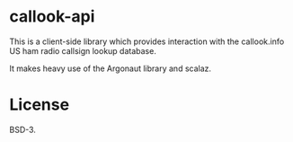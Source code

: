 # callook-api

This is a client-side library which provides interaction with the callook.info
US ham radio callsign lookup database.

It makes heavy use of the Argonaut library and scalaz.

# License

BSD-3.
